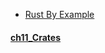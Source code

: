 
- [Rust By Example](https://doc.rust-lang.org/rust-by-example/index.html)

#### [ch11_Crates](https://doc.rust-lang.org/rust-by-example/crates.html) 
    
